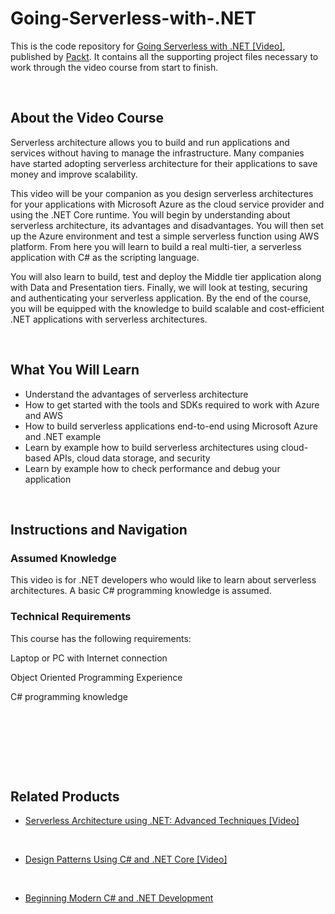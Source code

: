 # Going-Serverless-with-.NET


This is the code repository for [Going Serverless with .NET [Video]](https://prod.packtpub.com/in/application-development/going-serverless-net-video), published by [Packt](https://www.packtpub.com/?utm_source=github). It contains all the supporting project files necessary to work through the video course from start to finish.


 


## About the Video Course

Serverless architecture allows you to build and run applications and services without having to manage the infrastructure. Many companies have started adopting serverless architecture for their applications to save money and improve scalability. 

This video will be your companion as you design serverless architectures for your applications with Microsoft Azure as the cloud service provider and using the .NET Core runtime. You will begin by understanding about serverless architecture, its advantages and disadvantages. You will then set up the Azure environment and test a simple serverless function using AWS platform. From here you will learn to build a real multi-tier, a serverless application with C# as the scripting language. 

You will also learn to build, test and deploy the Middle tier application along with Data and Presentation tiers. Finally, we will look at testing, securing and authenticating your serverless application. 
By the end of the course, you will be equipped with the knowledge to build scalable and cost-efficient .NET applications with serverless architectures.


 


<H2>What You Will Learn</H2>

<DIV class=book-info-will-learn-text>

<UL>

<LI>	Understand the advantages of serverless architecture

<LI>	How to get started with the tools and SDKs required to work with Azure and AWS

<LI>	How to build serverless applications end-to-end using Microsoft Azure and .NET example

<LI>	Learn by example how to build serverless architectures using cloud-based APIs, cloud data 
storage, and security

<LI>	Learn by example how to check performance and debug your application 

</LI></UL></DIV>


 


## Instructions and Navigation

### Assumed Knowledge

This video is for .NET developers who would like to learn about serverless architectures. 
A basic C# programming knowledge is assumed.

### Technical Requirements

This course has the following requirements:<br/>

Laptop or PC with Internet connection <br/>

Object Oriented Programming Experience <br/>

C# programming knowledge <br/> 


 


 


 




## Related Products

* [Serverless Architecture using .NET: Advanced Techniques [Video]](https://prod.packtpub.com/in/application-development/serverless-architecture-using-net-advanced-techniques-video)


 


* [Design Patterns Using C# and .NET Core [Video]](https://prod.packtpub.com/in/application-development/design-patterns-using-c-and-net-core-video)


 


* [Beginning Modern C# and .NET Development](https://prod.packtpub.com/in/application-development/beginning-modern-c-and-net-development)
